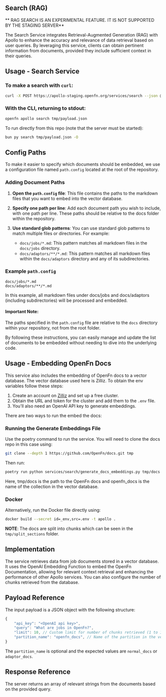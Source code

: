 ## Search (RAG)

** RAG SEARCH IS AN EXPERIMENTAL FEATURE. IT IS NOT SUPPORTED BY THE STAGING SERVER**

The Search Service integrates Retrieval-Augmented Generation (RAG) with Apollo to enhance the accuracy and relevance of data retrieval based on user queries. By leveraging this service, clients can obtain pertinent information from documents, provided they include sufficient context in their queries.

## Usage - Search Service

### To make a search with `curl`:

```bash
curl -X POST https://apollo-staging.openfn.org/services/search --json @tmp/payload.json
```

### With the CLI, returning to stdout:

```bash
openfn apollo search tmp/payload.json
```
To run directly from this repo (note that the server must be started):

```bash
bun py search tmp/payload.json -O
```

## Config Paths
To make it easier to specify which documents should be embedded, we use a configuration file named `path.config` located at the root of the repository.

### Adding Document Paths

1. **Open the `path.config` file**: This file contains the paths to the markdown files that you want to embed into the vector database.

2. **Specify one path per line**: Add each document path you wish to include, with one path per line. These paths should be relative to the docs folder within the repository.

3. **Use standard glob patterns**: You can use standard glob patterns to match multiple files or directories. For example:
   - `docs/jobs/*.md`: This pattern matches all markdown files in the `docs/jobs` directory.
   - `docs/adaptors/**/*.md`: This pattern matches all markdown files within the `docs/adaptors` directory and any of its subdirectories.

### Example `path.config`

```plaintext
docs/jobs/*.md
docs/adaptors/**/*.md
```
In this example, all markdown files under docs/jobs and docs/adaptors (including subdirectories) will be processed and embedded.

#### Important Note: 
The paths specified in the `path.config` file are relative to the `docs` directory within your repository, not from the root folder.

By following these instructions, you can easily manage and update the list of documents to be embedded without needing to dive into the underlying code.

## Usage - Embedding OpenFn Docs
This service also includes the embedding of OpenFn docs to a vector database. The vector database used here is Zilliz. To obtain the env variables follow these steps:

1. Create an account on [Zilliz](https://zilliz.com/) and set up a free cluster.
2. Obtain the URL and token for the cluster and add them to the `.env` file.
3. You'll also need an OpenAI API key to generate embeddings.

There are two ways to run the embed the docs:

### Running the Generate Embeddings File
Use the poetry command to run the service. You will need to clone the docs repo in this case using:

```bash
git clone --depth 1 https://github.com/OpenFn/docs.git tmp
```

Then run:
```bash
poetry run python services/search/generate_docs_embeddings.py tmp/docs openfn_docs
```
Here, tmp/docs is the path to the OpenFn docs and openfn_docs is the name of the collection in the vector database.

### Docker
Alternatively, run the Docker file directly using:

```bash
docker build --secret id=_env,src=.env -t apollo .
```

**NOTE**:   The docs are split into chunks which can be seen in the `tmp/split_sections` folder.

## Implementation
The service retrieves data from job documents stored in a vector database. It uses the OpenAI Embedding Function to embed the OpenFn Documentation, allowing for relevant context retrieval and enhancing the performance of other Apollo services. You can also configure the number of chunks retrieved from the database.

## Payload Reference
The input payload is a JSON object with the following structure:

```js
{
    "api_key": "<OpenAI api key>",
    "query": "What are jobs in OpenFn?",
    "limit": 10, // Custom limit for number of chunks retrieved (1 to 15). Default value is 5. (optional)
    "partition_name": "openfn_docs", // Name of the partition in the vector database. (optional)
}
```
The `partition_name` is optional and the expected values are `normal_docs` or `adaptor_docs`.

## Response Reference
The server returns an array of relevant strings from the documents based on the provided query.
